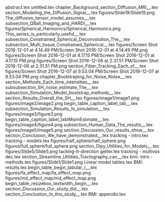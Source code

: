 abstract.tex
untitled.tex
chapter_Background_section_Diffusion_MRI__.tex
section_Modeling_the_Diffusion_Signal__.tex
figures/Slide19/Slide19.png
The_diffusion_tensor_model_assumes__.tex
subsection_QBall_Imaging_and_HARDI__.tex
figures/Spherical_Harmonics/Spherical_Harmonics.png
This_series_is_particularly_useful__.tex
subsection_Constrained_Spherical_Deconvolution_The__.tex
subsection_Multi_tissue_Constrained_Spherical__.tex
figures/Screen Shot 2016-12-01 at 4.14.49 PM/Screen Shot 2016-12-01 at 4.14.49 PM.png
figures/Screen Shot 2016-12-01 at 4.17.15 PM/Screen Shot 2016-12-01 at 4.17.15 PM.png
figures/Screen Shot 2016-12-06 at 2.31.51 PM/Screen Shot 2016-12-06 at 2.31.51 PM.png
section_Fiber_Tracking_Each_of__.tex
figures/Screen Shot 2016-12-07 at 9.53.04 PM/Screen Shot 2016-12-07 at 9.53.04 PM.png
chapter_Bootstraping_for_Noise_Noise__.tex
section_Methods_Each_time_intensities__.tex
subsubsection_SH_noise_estimate_The__.tex
subsection_Simulation_Model_bootstrap_methods__.tex
section_Results_Overall_the_SH__.tex
figures/image1/image1.png
figures/image2/image2.png
begin_table_caption_label_tab__.tex
subsection_Simulation_Results_In_simulation__.tex
figures/image3/figure3.png
begin_table_caption_label_tabIMsimEstimate__.tex
figures/image4/figure4.png
subsection_Human_Data_The_results__.tex
figures/image5/image5.png
section_Discussion_Our_results_show__.tex
section_Conclusion_We_have_demonstrated__.tex
tracking - intro.tex
tracking - models.tex
figures/half_sphere/half_sphere.png
figures/full_sphere/full_sphere.png
section_Dipy_Utilities_for_Models__.tex
figures/Slide5/Slide5.png
tacking-lt-direction getter.tex
tracking - multivox dec.tex
section_Streamline_Utilities_Tractography_can__.tex
bmi: intro - methods.tex
figures/Slide1/Slide1.png
Linear model tables.tex
BMI: results.tex
begin_table_begin_tabular_l__.tex
figures/fa_effect_map/fa_effect_map.png
figures/md_effect_map/md_effect_map.png
begin_table_resizebox_textwidth_begin__.tex
section_Discussion_Our_study_did__.tex
section_Conclustion_In_this_study__.tex
BMI: appendix.tex